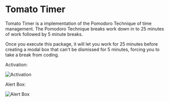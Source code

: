 # Tomato Timer

Tomato Timer is a implementation of the Pomodoro Technique of time management. The Pomodoro Technique breaks work down in to 25 minutes of work followed by 5 minute breaks.

Once you execute this package, it will let you work for 25 minutes before creating a modal box that can't be dismissed for 5 minutes, forcing you to take a break from coding.

Activation:

![Activation](https://f.cloud.github.com/assets/69169/2290250/c35d867a-a017-11e3-86be-cd7c5bf3ff9b.gif)

Alert Box:

![Alert Box](https://f.cloud.github.com/assets/69169/2290250/c35d867a-a017-11e3-86be-cd7c5bf3ff9b.gif)
